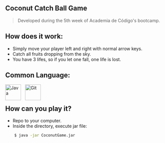 
## Coconut Catch Ball Game 

> Developed during the 5th week of Academia de Código's bootcamp.

## How does it work:

  - Simply move your player left and right with normal arrow keys.
  - Catch all fruits dropping from the sky.
  - You have 3 lifes, so if you let one fall, one life is lost.

## Common Language:

<img align="left" alt="Java" width="50px" style="padding-right:10px;" src="https://cdn.jsdelivr.net/gh/devicons/devicon/icons/java/java-original.svg" />
<img align="left" alt="Git" width="50px" style="padding-right:10px;" src="https://cdn.jsdelivr.net/gh/devicons/devicon/icons/git/git-original.svg" />
<br></br>

## How can you play it?

  - Repo to your computer.
  - Inside the directory, execute jar file:
```sh
    $ java -jar CoconutGame.jar
```

